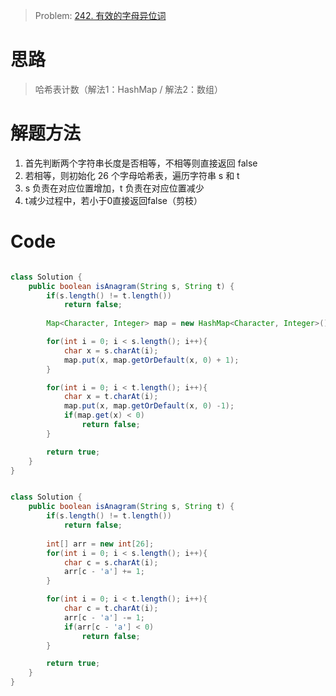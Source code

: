 > Problem: [242. 有效的字母异位词](https://leetcode.cn/problems/valid-anagram/description/)


# 思路
> 哈希表计数（解法1：HashMap / 解法2：数组）

# 解题方法
1. 首先判断两个字符串长度是否相等，不相等则直接返回 false
2. 若相等，则初始化 26 个字母哈希表，遍历字符串 s 和 t
3. s 负责在对应位置增加，t 负责在对应位置减少
4. t减少过程中，若小于0直接返回false（剪枝）

# Code
```Java []

class Solution {
    public boolean isAnagram(String s, String t) {
        if(s.length() != t.length())
            return false;
        
        Map<Character, Integer> map = new HashMap<Character, Integer>();

        for(int i = 0; i < s.length(); i++){
            char x = s.charAt(i);
            map.put(x, map.getOrDefault(x, 0) + 1);
        }

        for(int i = 0; i < t.length(); i++){
            char x = t.charAt(i);
            map.put(x, map.getOrDefault(x, 0) -1);
            if(map.get(x) < 0)
                return false;
        }

        return true;
    }
}

```

```Java []

class Solution {
    public boolean isAnagram(String s, String t) {
        if(s.length() != t.length())
            return false;
        
        int[] arr = new int[26];
        for(int i = 0; i < s.length(); i++){
            char c = s.charAt(i);
            arr[c - 'a'] += 1;
        }

        for(int i = 0; i < t.length(); i++){
            char c = t.charAt(i);
            arr[c - 'a'] -= 1;
            if(arr[c - 'a'] < 0)
                return false;
        }

        return true;
    }
}

```

